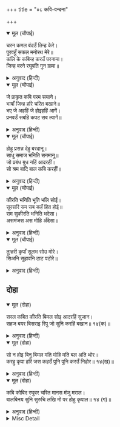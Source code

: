 +++
title = "०८ कवि-वन्दना"

+++


<details open><summary>मूल (चौपाई)</summary>

चरन कमल बंदउँ तिन्ह केरे।  
पुरवहुँ सकल मनोरथ मेरे॥  
कलि के कबिन्ह करउँ परनामा।  
जिन्ह बरने रघुपति गुन ग्रामा॥
</details>

<details><summary>अनुवाद (हिन्दी)</summary>

मैं उन सब (श्रोष्ठ कवियों) के चरणकमलोंमें प्रणाम करता हूँ, वे मेरे सब मनोरथोंको पूरा करें। कलियुगके भी उन कवियोंको मैं प्रणाम करता हूँ, जिन्होंने श्रीरघुनाथजीके गुणसमूहोंका वर्णन किया है॥ २॥
</details>

<details open><summary>मूल (चौपाई)</summary>

जे प्राकृत कबि परम सयाने।  
भाषाँ जिन्ह हरि चरित बखाने॥  
भए जे अहहिं जे होइहहिं आगें।  
प्रनवउँ सबहि कपट सब त्यागें॥
</details>

<details><summary>अनुवाद (हिन्दी)</summary>

जो बड़े बुद्धिमान् प्राकृत कवि हैं, जिन्होंने भाषामें हरिचरित्रोंका वर्णन किया है, जो ऐसे कवि पहले हो चुके हैं, जो इस समय वर्तमान हैं और जो आगे होंगे, उन सबको मैं सारा कपट त्याग-कर प्रणाम करता हूँ॥ ३॥
</details>

<details open><summary>मूल (चौपाई)</summary>

होहु प्रसन्न देहु बरदानू।  
साधु समाज भनिति सनमानू॥  
जो प्रबंध बुध नहिं आदरहीं।  
सो श्रम बादि बाल कबि करहीं॥
</details>

<details><summary>अनुवाद (हिन्दी)</summary>

आप सब प्रसन्न होकर यह वरदान दीजिये कि साधु-समाजमें मेरी कविताका सम्मान हो; क्योंकि बुद्धिमान् लोग जिस कविताका आदर नहीं करते, मूर्ख कवि ही उसकी रचनाका व्यर्थ परिश्रम करते हैं॥ ४॥
</details>

<details open><summary>मूल (चौपाई)</summary>

कीरति भनिति भूति भलि सोई।  
सुरसरि सम सब कहँ हित होई॥  
राम सुकीरति भनिति भदेसा।  
असमंजस अस मोहि अँदेसा॥
</details>

<details><summary>अनुवाद (हिन्दी)</summary>

कीर्ति, कविता और सम्पत्ति वही उत्तम है जो गङ्गाजीकी तरह सबका हित करनेवाली हो। श्रीरामचन्द्रजीकी कीर्ति तो बड़ी सुन्दर (सबका अनन्त कल्याण करनेवाली ही) है, परन्तु मेरी कविता भद्दी है। यह असामञ्जस्य है (अर्थात् इन दोनोंका मेल नहीं मिलता), इसीकी मुझे चिन्ता है॥ ५॥
</details>

<details open><summary>मूल (चौपाई)</summary>

तुम्हरी कृपाँ सुलभ सोउ मोरे।  
सिअनि सुहावनि टाट पटोरे॥
</details>

<details><summary>अनुवाद (हिन्दी)</summary>

परन्तु हे कवियो! आपकी कृपासे यह बात भी मेरे लिये सुलभ हो सकती है। रेशमकी सिलाई टाटपर भी सुहावनी लगती है॥ ६॥
</details>

## दोहा


<details open><summary>मूल (दोहा)</summary>

सरल कबित कीरति बिमल सोइ आदरहिं सुजान।  
सहज बयर बिसराइ रिपु जो सुनि करहिं बखान॥ १४(क)॥
</details>

<details><summary>अनुवाद (हिन्दी)</summary>

चतुर पुरुष उसी कविताका आदर करते हैं, जो सरल हो और जिसमें निर्मल चरित्रका वर्णन हो तथा जिसे सुनकर शत्रु भी स्वाभाविक वैरको भूलकर सराहना करने लगें॥ १४(क)॥
</details>

<details open><summary>मूल (दोहा)</summary>

सो न होइ बिनु बिमल मति मोहि मति बल अति थोर।  
करहु कृपा हरि जस कहउँ पुनि पुनि करउँ निहोर॥ १४(ख)॥
</details>

<details><summary>अनुवाद (हिन्दी)</summary>

ऐसी कविता बिना निर्मल बुद्धिके होती नहीं और मेरे बुद्धिका बल बहुत ही थोड़ा है। इसलिये बार-बार निहोरा करता हूँ कि हे कवियो! आप कृपा करें, जिससे मैं हरियशका वर्णन कर सकूँ॥ १४(ख)॥
</details>

<details open><summary>मूल (दोहा)</summary>

कबि कोबिद रघुबर चरित मानस मंजु मराल।  
बालबिनय सुनि सुरुचि लखि मो पर होहु कृपाल॥ १४ (ग)॥
</details>

<details><summary>अनुवाद (हिन्दी)</summary>

कवि और पण्डितगण! आप जो रामचरित्ररूपी मानसरोवरके सुन्दर हंस हैं, मुझ बालककी विनती सुनकर और सुन्दर रुचि देखकर मुझपर कृपा करें॥ १४(ग)॥
</details>

<details><summary>Misc Detail</summary>


</details>
